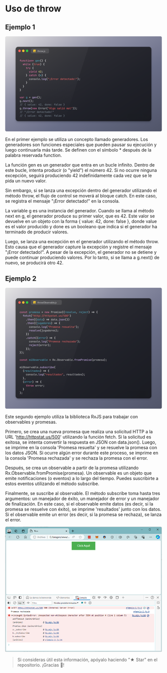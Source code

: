 # Uso de throw

## Ejemplo 1

![](./snippets/throw.png)

En el primer ejemplo se utiliza un concepto llamado generadores. Los generadores son funciones especiales que pueden pausar su ejecución y luego continuarla más tarde. Se definen con el símbolo * después de la palabra reservada function.

La función gen es un generador que entra en un bucle infinito. Dentro de este bucle, intenta producir (o "yield") el número 42. Si no ocurre ninguna excepción, seguirá produciendo 42 indefinidamente cada vez que se le pida un nuevo valor.

Sin embargo, si se lanza una excepción dentro del generador utilizando el método throw, el flujo de control se moverá al bloque catch. En este caso, se registra el mensaje "¡Error detectado!" en la consola.

La variable g es una instancia del generador. Cuando se llama al método next en g, el generador produce su primer valor, que es 42. Este valor se devuelve en un objeto con la forma { value: 42, done: false }, donde value es el valor producido y done es un booleano que indica si el generador ha terminado de producir valores.

Luego, se lanza una excepción en el generador utilizando el método throw. Esto causa que el generador capture la excepción y registre el mensaje "¡Error detectado!". A pesar de la excepción, el generador no se detiene y puede continuar produciendo valores. Por lo tanto, si se llama a g.next() de nuevo, se producirá otro 42.

## Ejemplo 2

![](./snippets/throwObservable.png)

Este segundo ejemplo utiliza la biblioteca RxJS para trabajar con observables y promesas.

Primero, se crea una nueva promesa que realiza una solicitud HTTP a la URL 'http://httpstat.us/500' utilizando la función fetch. Si la solicitud es exitosa, se intenta convertir la respuesta en JSON con data.json(). Luego, se imprime en la consola 'Promesa resuelta' y se resuelve la promesa con los datos JSON. Si ocurre algún error durante este proceso, se imprime en la consola 'Promesa rechazada' y se rechaza la promesa con el error.

Después, se crea un observable a partir de la promesa utilizando Rx.Observable.fromPromise(promesa). Un observable es un objeto que emite notificaciones (o eventos) a lo largo del tiempo. Puedes suscribirte a estos eventos utilizando el método subscribe.

Finalmente, se suscribe al observable. El método subscribe toma hasta tres argumentos: un manejador de éxito, un manejador de error y un manejador de finalización. En este caso, si el observable emite datos (es decir, si la promesa se resuelve con éxito), se imprime 'resultados' junto con los datos. Si el observable emite un error (es decir, si la promesa se rechaza), se lanza el error.

![](./snippets/throwObservableResult.png)

> Si consideras útil esta información, apóyalo haciendo "★ Star" en el repositorio. ¡Gracias 🙌!
